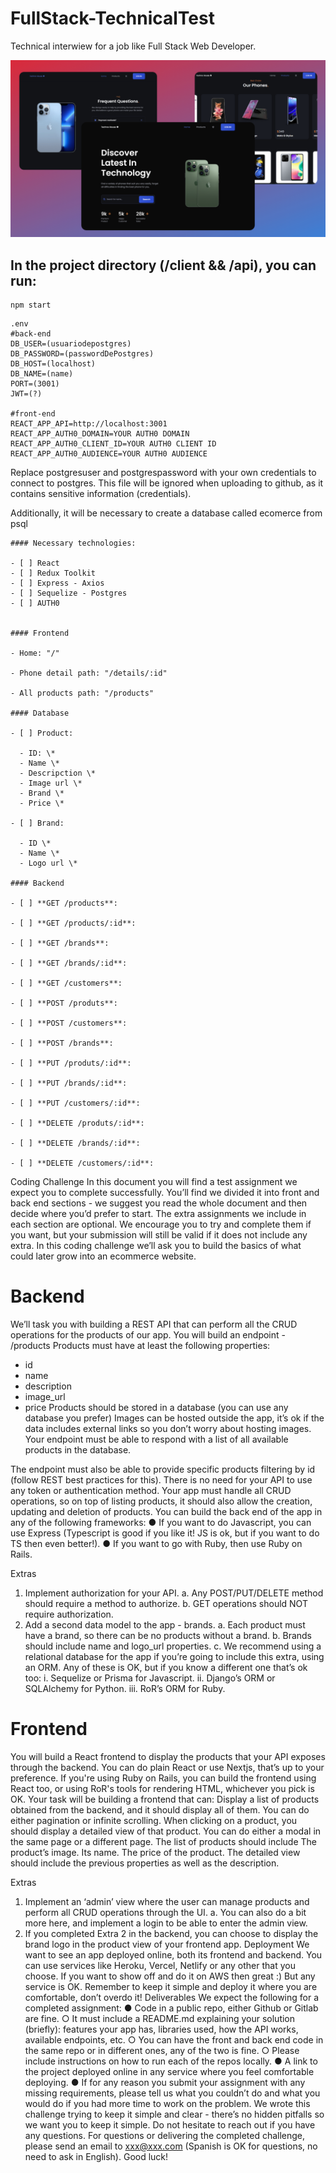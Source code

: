 # FullStack-TechnicalTest

Technical interwiew for a job like Full Stack Web Developer.

![preview img](/preview.png)

## In the project directory (/client && /api), you can run:

```
npm start
```

```
.env
#back-end
DB_USER=(usuariodepostgres)
DB_PASSWORD=(passwordDePostgres)
DB_HOST=(localhost)
DB_NAME=(name)
PORT=(3001)
JWT=(?)

#front-end
REACT_APP_API=http://localhost:3001
REACT_APP_AUTH0_DOMAIN=YOUR AUTH0 DOMAIN
REACT_APP_AUTH0_CLIENT_ID=YOUR AUTH0 CLIENT ID
REACT_APP_AUTH0_AUDIENCE=YOUR AUTH0 AUDIENCE

```

Replace postgresuser and postgrespassword with your own credentials to connect to postgres. This file will be ignored when uploading to github, as it contains sensitive information (credentials).

Additionally, it will be necessary to create a database called ecomerce from psql

```
#### Necessary technologies:

- [ ] React
- [ ] Redux Toolkit
- [ ] Express - Axios
- [ ] Sequelize - Postgres
- [ ] AUTH0


#### Frontend

- Home: "/"

- Phone detail path: "/details/:id"

- All products path: "/products"

#### Database

- [ ] Product:

  - ID: \*
  - Name \*
  - Descripction \*
  - Image url \*
  - Brand \*
  - Price \*

- [ ] Brand:

  - ID \*
  - Name \*
  - Logo url \*

#### Backend

- [ ] **GET /products**:

- [ ] **GET /products/:id**:

- [ ] **GET /brands**:

- [ ] **GET /brands/:id**:

- [ ] **GET /customers**:

- [ ] **POST /produts**:

- [ ] **POST /customers**:

- [ ] **POST /brands**:

- [ ] **PUT /produts/:id**:

- [ ] **PUT /brands/:id**:

- [ ] **PUT /customers/:id**:

- [ ] **DELETE /produts/:id**:

- [ ] **DELETE /brands/:id**:

- [ ] **DELETE /customers/:id**:

```

Coding Challenge
In this document you will find a test assignment we expect you to complete successfully.
You’ll find we divided it into front and back end sections - we suggest you read the whole
document and then decide where you’d prefer to start.
The extra assignments we include in each section are optional. We encourage you to
try and complete them if you want, but your submission will still be valid if it does not
include any extra.
In this coding challenge we’ll ask you to build the basics of what could later grow into an
ecommerce website.

# Backend

We’ll task you with building a REST API that can perform all the CRUD operations for the
products of our app.
You will build an endpoint - /products
Products must have at least the following properties:

- id
- name
- description
- image_url
- price
  Products should be stored in a database (you can use any database you prefer)
  Images can be hosted outside the app, it’s ok if the data includes external links so
  you don’t worry about hosting images.
  Your endpoint must be able to respond with a list of all available products in the
  database.

The endpoint must also be able to provide specific products filtering by id (follow
REST best practices for this).
There is no need for your API to use any token or authentication method.
Your app must handle all CRUD operations, so on top of listing products, it should
also allow the creation, updating and deletion of products.
You can build the back end of the app in any of the following frameworks:
● If you want to do Javascript, you can use Express (Typescript is good if you like it!
JS is ok, but if you want to do TS then even better!).
● If you want to go with Ruby, then use Ruby on Rails.

Extras

1. Implement authorization for your API.
   a. Any POST/PUT/DELETE method should require a method to authorize.
   b. GET operations should NOT require authorization.
2. Add a second data model to the app - brands.
   a. Each product must have a brand, so there can be no products without a
   brand.
   b. Brands should include name and logo_url properties.
   c. We recommend using a relational database for the app if you’re going to
   include this extra, using an ORM. Any of these is OK, but if you know a
   different one that’s ok too:
   i. Sequelize or Prisma for Javascript.
   ii. Django’s ORM or SQLAlchemy for Python.
   iii. RoR’s ORM for Ruby.

# Frontend

You will build a React frontend to display the products that your API exposes through the
backend. You can do plain React or use Nextjs, that’s up to your preference.
If you're using Ruby on Rails, you can build the frontend using React too, or using RoR's
tools for rendering HTML, whichever you pick is OK.
Your task will be building a frontend that can:
Display a list of products obtained from the backend, and it should display all of
them. You can do either pagination or infinite scrolling.
When clicking on a product, you should display a detailed view of that product.
You can do either a modal in the same page or a different page.
The list of products should include
The product’s image.
Its name.
The price of the product.
The detailed view should include the previous properties as well as the
description.

Extras

1. Implement an ‘admin’ view where the user can manage products and perform all
   CRUD operations through the UI.
   a. You can also do a bit more here, and implement a login to be able to enter
   the admin view.
2. If you completed Extra 2 in the backend, you can choose to display the brand logo
   in the product view of your frontend app.
   Deployment
   We want to see an app deployed online, both its frontend and backend. You can use
   services like Heroku, Vercel, Netlify or any other that you choose. If you want to show off
   and do it on AWS then great :) But any service is OK.
   Remember to keep it simple and deploy it where you are comfortable, don’t overdo it!
   Deliverables
   We expect the following for a completed assignment:
   ● Code in a public repo, either Github or Gitlab are fine.
   ○ It must include a README.md explaining your solution (briefly): features
   your app has, libraries used, how the API works, available endpoints, etc.
   ○ You can have the front and back end code in the same repo or in different
   ones, any of the two is fine.
   ○ Please include instructions on how to run each of the repos locally.
   ● A link to the project deployed online in any service where you feel comfortable
   deploying.
   ● If for any reason you submit your assignment with any missing requirements,
   please tell us what you couldn’t do and what you would do if you had more time to
   work on the problem.
   We wrote this challenge trying to keep it simple and clear - there’s no hidden pitfalls so
   we want you to keep it simple. Do not hesitate to reach out if you have any questions.
   For questions or delivering the completed challenge, please send an email to
   xxx@xxx.com (Spanish is OK for questions, no need to ask in
   English).
   Good luck!
